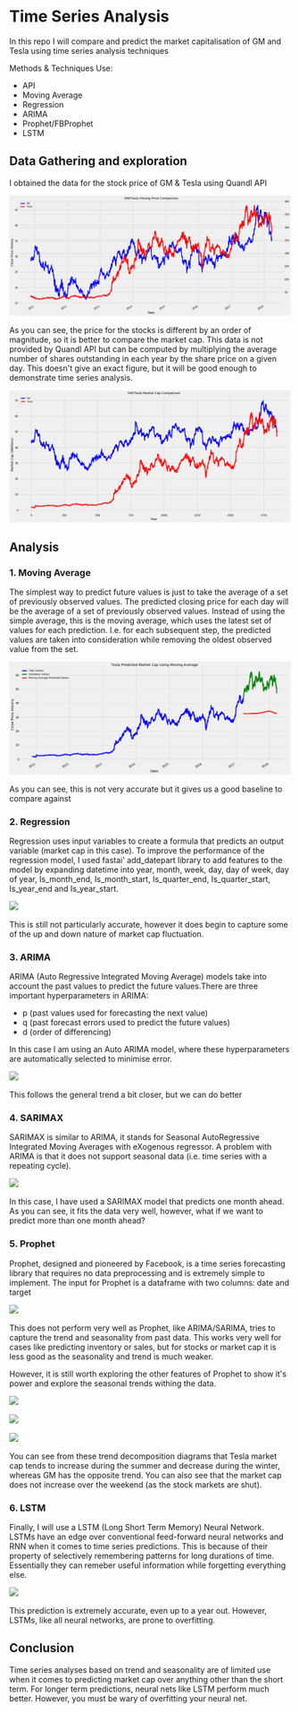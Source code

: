 # Time Series Analysis

In this repo I will compare and predict the market capitalisation of GM and Tesla using time series analysis techniques

Methods & Techniques Use:
* API
* Moving Average
* Regression
* ARIMA
* Prophet/FBProphet
* LSTM

## Data Gathering and exploration

I obtained the data for the stock price of GM & Tesla using Quandl API

<p align="left">
  <img src="https://github.com/joekryan/time_series_analysis/blob/main/images/gm_tesla_close_comp.png">
</p>

As you can see, the price for the stocks is different by an order of magnitude, so it is better to compare the market cap. This data is not provided by Quandl API but can be computed by multiplying the average number of shares outstanding in each year by the share price on a given day. This doesn't give an exact figure, but it will be good enough to demonstrate time series analysis.

<p align="left">
  <img src="https://github.com/joekryan/time_series_analysis/blob/main/images/gm_tesla_mcap_comp.png">
</p>

## Analysis
### 1. Moving Average
The simplest way to predict future values is just to take the average of a set of previously observed values. The predicted closing price for each day will be the average of a set of previously observed values. Instead of using the simple average, this is the moving average, which uses the latest set of values for each prediction. I.e. for each subsequent step, the predicted values are taken into consideration while removing the oldest observed value from the set.

<p align="left">
  <img src="https://github.com/joekryan/time_series_analysis/blob/main/images/tesla_moving_average_pred.png">
</p>

As you can see, this is not very accurate but it gives us a good baseline to compare against

### 2. Regression

Regression uses input variables to create a formula that predicts an output variable (market cap in this case). To improve the performance of the regression model, I used fastai' add_datepart library to add features to the model by expanding datetime into year,	month, week, day, day of week, day of year,	Is_month_end, Is_month_start, Is_quarter_end, Is_quarter_start, Is_year_end and	Is_year_start.

<p align="left">
  <img src="https://github.com/joekryan/time_series_analysis/blob/main/images/tesla_regression_pred">
</p>

This is still not particularly accurate, however it does begin to capture some of the up and down nature of market cap fluctuation.

### 3. ARIMA

ARIMA (Auto Regressive Integrated Moving Average) models take into account the past values to predict the future values.There are three important hyperparameters in ARIMA:

* p (past values used for forecasting the next value)
* q (past forecast errors used to predict the future values)
* d (order of differencing)

In this case I am using an Auto ARIMA model, where these hyperparameters are automatically selected to minimise error.

<p align="left">
  <img src="https://github.com/joekryan/time_series_analysis/blob/main/images/images/tesla_arima_pred">
</p>

This follows the general trend a bit closer, but we can do better

### 4. SARIMAX

SARIMAX is similar to ARIMA, it stands for Seasonal AutoRegressive Integrated Moving Averages with eXogenous regressor. A problem with ARIMA is that it does not support seasonal data (i.e. time series with a repeating cycle).

<p align="left">
  <img src="https://github.com/joekryan/time_series_analysis/blob/main/images/images/timages/tesla_sarima_pred">
</p>

In this case, I have used a SARIMAX model that predicts one month ahead. As you can see, it fits the data very well, however, what if we want to predict more than one month ahead?

### 5. Prophet

Prophet, designed and pioneered by Facebook, is a time series forecasting library that requires no data preprocessing and is extremely simple to implement. The input for Prophet is a dataframe with two columns: date and target

<p align="left">
  <img src="https://github.com/joekryan/time_series_analysis/blob/main/images/images/timages/images/tesla_prophet_pred">
</p>

This does not perform very well as Prophet, like ARIMA/SARIMA, tries  to capture the trend and seasonality from past data. This works very well for cases like predicting inventory or sales, but for stocks or market cap it is less good as the seasonality and trend is much weaker. 

However, it is still worth exploring the other features of Prophet to show it's power and explore the seasonal trends withing the data.

<p align="left">
  <img src="https://github.com/joekryan/time_series_analysis/blob/main/images/images/timages/images/images/gm_tesla_mcap_prophet_pred">
</p>

<p align="left">
  <img src="https://github.com/joekryan/time_series_analysis/blob/main/images/images/timages/images/images/tesla_forecast">
</p>
<p align="left">
  <img src="https://github.com/joekryan/time_series_analysis/blob/main/images/images/timages/images/images/gm_forecast">
</p>

You can see from these trend decomposition diagrams that Tesla market cap tends to increase during the summer and decrease during the winter, whereas GM has the opposite trend. You can also see that the market cap does not increase over the weekend (as the stock markets are shut).

### 6. LSTM

Finally, I will use a LSTM (Long Short Term Memory) Neural Network. LSTMs have an edge over conventional feed-forward neural networks and RNN when it comes to time series predictions. This is because of their property of selectively remembering patterns for long durations of time. Essentially they can remeber useful information while forgetting everything else.

<p align="left">
  <img src="https://github.com/joekryan/time_series_analysis/blob/main/images/images/timages/images/images/images/tesla_mcap_lstm_pred">
</p>

This prediction is extremely accurate, even up to a year out. However, LSTMs, like all neural networks, are prone to overfitting.

## Conclusion

Time series analyses based on trend and seasonality are of limited use when it comes to predicting market cap over anything other than the short term. For longer term predictions, neural nets like LSTM perform much better. However, you must be wary of overfitting your neural net.
